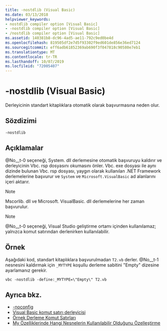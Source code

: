 ```yaml
---
title: -nostdlib (Visual Basic)
ms.date: 03/13/2018
helpviewer_keywords:
- nostdlib compiler option [Visual Basic]
- -nostdlib compiler option [Visual Basic]
- /nostdlib compiler option [Visual Basic]
ms.assetid: 140381b8-dc96-4ad5-ae11-792c9ed0be4d
ms.openlocfilehash: 819505df2e7d5f93302f9ed601de856e36ed7124
ms.sourcegitcommit: eff6adb61852369ab690f3f047818c90580e7eb1
ms.translationtype: MT
ms.contentlocale: tr-TR
ms.lasthandoff: 10/07/2019
ms.locfileid: "72005407"
---
```

# <a name="-nostdlib-visual-basic"></a>-nostdlib (Visual Basic)
Derleyicinin standart kitaplıklara otomatik olarak başvurmasına neden olur.  
  
## <a name="syntax"></a>Sözdizimi  
  
```console  
-nostdlib  
```  
  
## <a name="remarks"></a>Açıklamalar  
 @No__t-0 seçeneği, System. dll derlemesine otomatik başvuruyu kaldırır ve derleyicinin Vbc. rsp dosyasını okumasını önler. Vbc. exe dosyası ile aynı dizinde bulunan Vbc. rsp dosyası, yaygın olarak kullanılan .NET Framework derlemelerine başvurur ve `System` ve `Microsoft.VisualBasic` ad alanlarını içeri aktarır.  
  
> [!NOTE]
> Mscorlib. dll ve Microsoft. VisualBasic. dll derlemelerine her zaman başvurulur.  
  
> [!NOTE]
> @No__t-0 seçeneği, Visual Studio geliştirme ortamı içinden kullanılamaz; yalnızca komut satırından derlenirken kullanılabilir.  
  
## <a name="example"></a>Örnek  
 Aşağıdaki kod, standart kitaplıklara başvurulmadan `T2.vb` derler. @No__t-1 nesnesini kaldırmak için `_MYTYPE` koşullu derleme sabitini "Empty" dizesine ayarlamanız gerekir.  
  
```console
vbc -nostdlib -define:_MYTYPE=\"Empty\" T2.vb  
```  
  
## <a name="see-also"></a>Ayrıca bkz.

- [-noconfig](../../../visual-basic/reference/command-line-compiler/noconfig.md)
- [Visual Basic komut satırı derleyicisi](../../../visual-basic/reference/command-line-compiler/index.md)
- [Örnek Derleme Komut Satırları](../../../visual-basic/reference/command-line-compiler/sample-compilation-command-lines.md)
- [My Özelliklerinde Hangi Nesnelerin Kullanılabilir Olduğunu Özelleştirme](../../../visual-basic/developing-apps/customizing-extending-my/customizing-which-objects-are-available-in-my.md)
